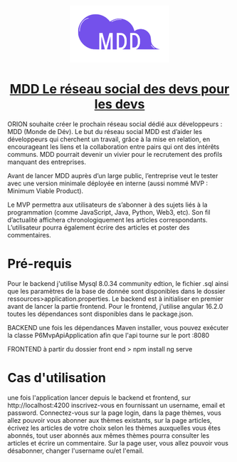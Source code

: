 <p align="center">
  <a href="https://goldstack.party">
    <img src="https://github.com/tandina/P6_MDD/blob/main/front/src/assets/logop6.png" height="128">
    <h1 align="center">MDD Le réseau social des devs pour les devs</h1>
  </a>
</p>


ORION souhaite créer le prochain réseau social dédié aux développeurs : MDD (Monde de Dév). Le but du réseau social MDD est d’aider les développeurs qui cherchent un travail, grâce à la mise en relation, en encourageant les liens et la collaboration entre pairs qui ont des intérêts communs. MDD pourrait devenir un vivier pour le recrutement des profils manquant des entreprises.

Avant de lancer MDD auprès d’un large public, l’entreprise veut le tester avec une version minimale déployée en interne (aussi nommé MVP : Minimum Viable Product). 

Le MVP permettra aux utilisateurs de s’abonner à des sujets liés à la programmation (comme JavaScript, Java, Python, Web3, etc). Son fil d’actualité affichera chronologiquement les articles correspondants. L’utilisateur pourra également écrire des articles et poster des commentaires. 



# Pré-requis

Pour le backend j'utilise Mysql 8.0.34 community edtion, le fichier .sql ainsi que les paramètres de la base de donnée sont disponibles dans le dossier ressources>application.properties. Le backend est à initialiser en premier avant de lancer la partie frontend.
Pour le frontend, j'utilise angular 16.2.0 toutes les dépendances sont disponibles dans le package.json.

BACKEND
une fois les dépendances Maven installer, vous pouvez exécuter la classe P6MvpApiApplication afin que l'api tourne sur le port :8080

FRONTEND
à partir du dossier front end > npm install
ng serve

# Cas d'utilisation
une fois l'application lancer depuis le backend et frontend, sur http://localhost:4200 inscrivez-vous en fournissant un username, email et password.
Connectez-vous sur la page login, dans la page thèmes, vous allez pouvoir vous abonner aux thèmes existants, sur la page articles, écrivez les articles de votre choix selon les thèmes auxquelles vous êtes abonnés, tout user abonnés aux mêmes thèmes pourra consulter les articles et écrire un commentaire.
Sur la page user, vous allez pouvoir vous désabonner, changer l'username ou/et l'email.

